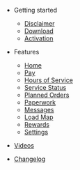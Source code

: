 - Getting started
  - [Disclaimer](getting-started.md#disclaimer)
  - [Download](getting-started.md#download)
  - [Activation](getting-started.md#activation)

- Features
  - [Home](home.md)
  - [Pay](pay.md)
  - [Hours of Service](hos.md)
  - [Service Status](servicestatus.md)
  - [Planned Orders](planned.md)
  - [Paperwork](paperwork.md)
  - [Messages](messages.md)
  - [Load Map](loadmap.md)
  - [Rewards](rewards.md)
  - [Settings](settings.md)

- [Videos](videos.md)
- [Changelog](changelog.md)
